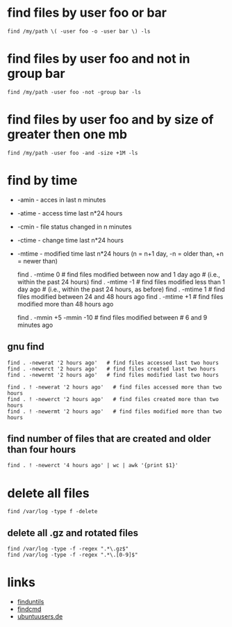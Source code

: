 # find files by user foo or bar

    find /my/path \( -user foo -o -user bar \) -ls

# find files by user foo and not in group bar

    find /my/path -user foo -not -group bar -ls

# find files by user foo and by size of greater then one mb

    find /my/path -user foo -and -size +1M -ls

# find by time

* -amin     -   acces in last n minutes
* -atime    -   access time last n*24 hours
* -cmin     -   file status changed in n minutes
* -ctime    -   change time last n*24 hours
* -mtime    -   modified time last n*24 hours (n = n+1 day, -n = older than, +n = newer than)

    find . -mtime 0             # find files modified between now and 1 day ago
                                # (i.e., within the past 24 hours)
    find . -mtime -1            # find files modified less than 1 day ago
                                # (i.e., within the past 24 hours, as before)
    find . -mtime 1             # find files modified between 24 and 48 hours ago
    find . -mtime +1            # find files modified more than 48 hours ago

    find . -mmin +5 -mmin -10   # find files modified between
                                # 6 and 9 minutes ago

## gnu find

    find . -newerat '2 hours ago'   # find files accessed last two hours
    find . -newerct '2 hours ago'   # find files created last two hours
    find . -newermt '2 hours ago'   # find files modified last two hours

    find . ! -newerat '2 hours ago'   # find files accessed more than two hours
    find . ! -newerct '2 hours ago'   # find files created more than two hours
    find . ! -newermt '2 hours ago'   # find files modified more than two hours

## find number of files that are created and older than four hours

    find . ! -newerct '4 hours ago' | wc | awk '{print $1}'

# delete all files

    find /var/log -type f -delete

## delete all .gz and rotated files

    find /var/log -type -f -regex ".*\.gz$"
    find /var/log -type -f -regex ".*\.[0-9]$"

# links

* [finduntils](http://www.gnu.org/software/findutils/findutils.html)
* [findcmd](http://content.hccfl.edu/pollock/unix/findcmd.htm)
* [ubuntuusers.de](http://wiki.ubuntuusers.de/find)
